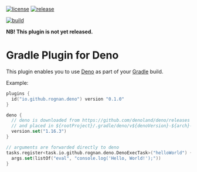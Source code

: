 <!---freshmark shields
output = [
  link(shield('license', 'License', 'Apache 2.0', 'blue'), 'https://tldrlegal.com/license/apache-license-2.0-(apache-2.0)'),
  link(shield('release', 'Latest', '{{version}}', 'blue'), 'CHANGELOG.md'),
  '',
  link(image('build', 'https://github.com/{{org}}/{{name}}/actions/workflows/main.yml/badge.svg'), 'https://github.com/{{org}}/{{name}}/actions?query=branch%3A{{branch}}+event%3Apush'),
].join('\n');
-->
[![license](https://img.shields.io/badge/License-Apache_2.0-blue.svg)](https://tldrlegal.com/license/apache-license-2.0-(apache-2.0))
[![release](https://img.shields.io/badge/Latest-unrealeased-blue.svg)](CHANGELOG.md)

[![build](https://github.com/rognan/deno-gradle-plugin/actions/workflows/main.yml/badge.svg)](https://github.com/rognan/deno-gradle-plugin/actions?query=branch%3Amain+event%3Apush)
<!---freshmark /shields -->

**NB! This plugin is not yet released.**

# Gradle Plugin for Deno

This plugin enables you to use [Deno][0] as part of your [Gradle][1] build.

Example:

```kotlin
plugins {
  id("io.github.rognan.deno") version "0.1.0"
}

deno {
  // deno is downloaded from https://github.com/denoland/deno/releases
  // and placed in ${rootProject}/.gradle/deno/v${denoVersion}-${arch}-${os}
  version.set("1.16.3")
}

// arguments are forwarded directly to deno
tasks.register<task.io.github.rognan.deno.DenoExecTask>("helloWorld") {
  args.set(listOf("eval", "console.log('Hello, World!');"))
}
```

[0]: https://deno.land/
[1]: https://gradle.org/
